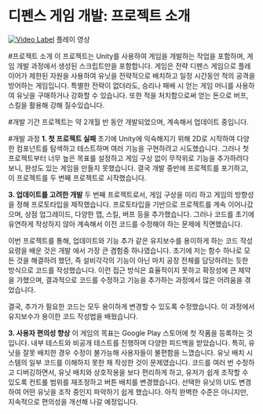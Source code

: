 # 디펜스 게임 개발: 프로젝트 소개


 [![Video Label](http://img.youtube.com/vi/X67VwZ_zJt8/0.jpg)](https://youtu.be/X67VwZ_zJt8)
 플레이 영상
 
#프로젝트 소개
이 프로젝트는 Unity를 사용하여 게임을 개발하는 작업을 포함하며, 게임 개발 과정에서 생성된 스크립트만을 포함합니다. 
게임은 전략 디펜스 게임으로 플레이어가 제한된 자원을 사용하여 유닛을 전략적으로 배치하고
일정 시간동안 적의 공격을 방어하는 게임입니다. 
특별한 전략이 없더라도, 승리나 패배 시 얻는 게임 머니를 사용하여 유닛을 구매하거나 강화할 수 있습니다.
또한 적을 처치함으로써 얻는 돈으로 버프, 스킬을 활용해 강해 질수있습니다.

#개발 기간
프로젝트는 약 2개월 반 동안 개발되었으며, 계속해서 업데이트 중입니다.

#개발 과정
**1. 첫 프로젝트 실패**
초기에 Unity에 익숙해지기 위해 2D로 시작하여 다양한 컴포넌트를 탐색하고 테스트하며 여러 기능을 구현하려고 시도했습니다.
그러나 첫 프로젝트부터 너무 높은 목표를 설정하고 게임 구상 없이 무작위로 기능을 추가하려다 보니,
 완성도 있는 게임을 만들지 못했습니다.
결국 개발 중반에 프로젝트를 포기하고, 이 프로젝트를 두 번째 프로젝트로 시작했습니다.

**3. 업데이트를 고려한 개발**
두 번째 프로젝트로서, 게임 구상을 미리 하고 게임의 방향성을 정해 프로토타입을 제작했습니다.
프로토타입을 기반으로 프로젝트를 계속 이어나갔으며, 상점 업그레이드, 다양한 맵, 스킬, 버프 등을 추가했습니다.
그러나 코드를 초기에 유연하게 작성하지 않아 계속해서 이전 코드를 수정해야 하는 문제에 직면했습니다.

이번 프로젝트를 통해, 업데이트와 기능 추가 같은 유지보수를 용이하게 하는 코드 작성 요령을 배운 것은 
개발 에서 가장 큰 겸험중 하나였습니다. 
초기에 저는 함수 하나로 모든 것을 해결하려 했던, 즉 설비각각의 기능이 아닌 마치 공장 전체를 담당하려는 듯한 방식으로 코드를 작성했습니다. 
이런 접근 방식은 효율적이지 못하고 확장성에 큰 제약을 가했으며, 
결과적으로 코드를 수정하고 기능을 추가하는 과정에서 많은 어려움을 겪었습니다.

결국, 추가가 필요한 코드는 모두 용이하게 변경할 수 있도록 수정했습니다.
이 과정에서 유지보수가 용이한 코드 작성법을 배웠습니다.

**3. 사용자 편의성 향상**
이 게임의 목표는 Google Play 스토어에 첫 작품을 등록하는 것입니다.
내부 테스트와 비공개 테스트를 진행하며 다양한 피드백을 받았습니다.
특히, 유닛을 잘못 배치한 경우 수정이 불가능해 사용자들이 불편함을 느꼈습니다.
유닛 배치 시스템의 일부 코드를 이해하지 못한 채 작성한 것이 문제였습니다.
코드를 여러 번 수정하고 디버깅하면서, 유닛 배치와 상호작용을 보다 편리하게 하고,
유저가 쉽게 조작할 수 있도록 컨트롤 범위를 재조정하고 버튼 배치를 변경했습니다. 
선택한 유닛의 UI도 변경하여 어떤 유닛을 조작 중인지 파악하기 쉽게 했습니다.
아직 완벽한 수준은 아니지만, 지속적으로 편의성을 개선해 나갈 예정입니다.


  







